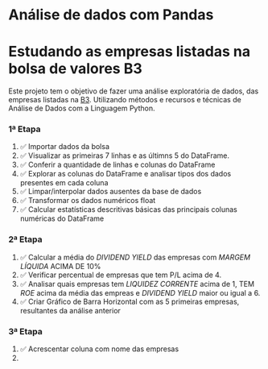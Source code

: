 # Análise de dados com Pandas
# Estudando as empresas listadas na bolsa de valores B3

Este projeto tem o objetivo de fazer uma análise exploratória de dados, das empresas listadas na [B3](https://www.b3.com.br/pt_br/b3/institucional/quem-somos/). Utilizando métodos e recursos e técnicas de Análise de Dados com a Linguagem Python.


### 1ª Etapa

1. :white_check_mark: Importar dados da bolsa
2. :white_check_mark: Visualizar as primeiras 7 linhas e as últimns 5 do DataFrame.
3. :white_check_mark: Conferir a quantidade de linhas e colunas do DataFrame
4. :white_check_mark: Explorar as colunas do DataFrame e analisar tipos dos dados presentes em cada coluna
5. :white_check_mark: Limpar/interpolar dados ausentes da base de dados
6. :white_check_mark: Transformar os dados numéricos float
7. :white_check_mark: Calcular estatísticas descritivas básicas das principais colunas numéricas do DataFrame

### 2ª Etapa

1. :white_check_mark: Calcular a média do *DIVIDEND YIELD* das empresas com *MARGEM LÍQUIDA* ACIMA DE 10%
2. :white_check_mark: Verificar percentual de empresas que tem P/L acima de 4.
3. :white_check_mark: Analisar quais empresas tem *LIQUIDEZ CORRENTE* acima de 1, TEM *ROE* acima da média das empreas e *DIVIDEND YIELD* maior ou igual a 6.
4. :white_check_mark: Criar Gráfico de Barra Horizontal com as 5 primeiras empresas, resultantes da análise anterior


### 3ª Etapa

1. :white_check_mark: Acrescentar coluna com nome das empresas 
2. 